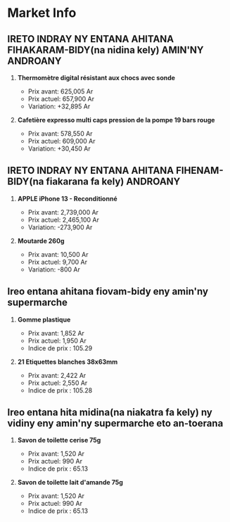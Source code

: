 # Market Info

## IRETO INDRAY NY ENTANA AHITANA FIHAKARAM-BIDY(na nidina kely) AMIN'NY ANDROANY

1. **Thermomètre digital résistant aux chocs avec sonde**
   - Prix avant: 625,005 Ar
   - Prix actuel: 657,900 Ar
   - Variation: +32,895 Ar

2. **Cafetière expresso multi caps pression de la pompe 19 bars rouge**
   - Prix avant: 578,550 Ar
   - Prix actuel: 609,000 Ar
   - Variation: +30,450 Ar

## IRETO INDRAY NY ENTANA AHITANA FIHENAM-BIDY(na fiakarana fa kely) ANDROANY

1. **APPLE iPhone 13
                                                  - Reconditionné**
   - Prix avant: 2,739,000 Ar
   - Prix actuel: 2,465,100 Ar
   - Variation: -273,900 Ar

2. **Moutarde 260g**
   - Prix avant: 10,500 Ar
   - Prix actuel: 9,700 Ar
   - Variation: -800 Ar

## Ireo entana ahitana fiovam-bidy eny amin'ny supermarche

1. **Gomme plastique**
   - Prix avant: 1,852 Ar
   - Prix actuel: 1,950 Ar
   - Indice de prix : 105.29

2. **21 Etiquettes blanches 38x63mm**
   - Prix avant: 2,422 Ar
   - Prix actuel: 2,550 Ar
   - Indice de prix : 105.28

## Ireo entana hita midina(na niakatra fa kely) ny vidiny eny amin'ny supermarche eto an-toerana

1. **Savon de toilette cerise 75g**
   - Prix avant: 1,520 Ar
   - Prix actuel: 990 Ar
   - Indice de prix : 65.13

2. **Savon de toilette lait d'amande 75g**
   - Prix avant: 1,520 Ar
   - Prix actuel: 990 Ar
   - Indice de prix : 65.13

